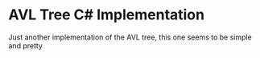 AVL Tree C# Implementation
========

Just another implementation of the AVL tree, this one seems to be simple and pretty